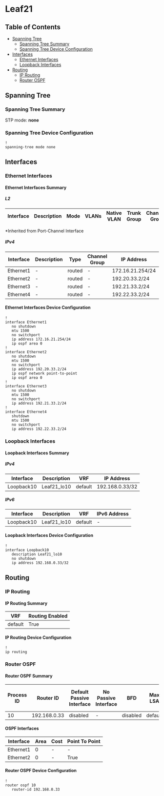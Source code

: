 # Leaf21

## Table of Contents

- [Spanning Tree](#spanning-tree)
  - [Spanning Tree Summary](#spanning-tree-summary)
  - [Spanning Tree Device Configuration](#spanning-tree-device-configuration)
- [Interfaces](#interfaces)
  - [Ethernet Interfaces](#ethernet-interfaces)
  - [Loopback Interfaces](#loopback-interfaces)
- [Routing](#routing)
  - [IP Routing](#ip-routing)
  - [Router OSPF](#router-ospf)

## Spanning Tree

### Spanning Tree Summary

STP mode: **none**

### Spanning Tree Device Configuration

```eos
!
spanning-tree mode none
```

## Interfaces

### Ethernet Interfaces

#### Ethernet Interfaces Summary

##### L2

| Interface | Description | Mode | VLANs | Native VLAN | Trunk Group | Channel-Group |
| --------- | ----------- | ---- | ----- | ----------- | ----------- | ------------- |

*Inherited from Port-Channel Interface

##### IPv4

| Interface | Description | Type | Channel Group | IP Address | VRF |  MTU | Shutdown | ACL In | ACL Out |
| --------- | ----------- | -----| ------------- | ---------- | ----| ---- | -------- | ------ | ------- |
| Ethernet1 | - | routed | - | 172.16.21.254/24 | default | 1500 | False | - | - |
| Ethernet2 | - | routed | - | 192.20.33.2/24 | default | 1500 | False | - | - |
| Ethernet3 | - | routed | - | 192.21.33.2/24 | default | 1500 | False | - | - |
| Ethernet4 | - | routed | - | 192.22.33.2/24 | default | 1500 | True | - | - |

#### Ethernet Interfaces Device Configuration

```eos
!
interface Ethernet1
   no shutdown
   mtu 1500
   no switchport
   ip address 172.16.21.254/24
   ip ospf area 0
!
interface Ethernet2
   no shutdown
   mtu 1500
   no switchport
   ip address 192.20.33.2/24
   ip ospf network point-to-point
   ip ospf area 0
!
interface Ethernet3
   no shutdown
   mtu 1500
   no switchport
   ip address 192.21.33.2/24
!
interface Ethernet4
   shutdown
   mtu 1500
   no switchport
   ip address 192.22.33.2/24
```

### Loopback Interfaces

#### Loopback Interfaces Summary

##### IPv4

| Interface | Description | VRF | IP Address |
| --------- | ----------- | --- | ---------- |
| Loopback10 | Leaf21_lo10 | default | 192.168.0.33/32 |

##### IPv6

| Interface | Description | VRF | IPv6 Address |
| --------- | ----------- | --- | ------------ |
| Loopback10 | Leaf21_lo10 | default | - |

#### Loopback Interfaces Device Configuration

```eos
!
interface Loopback10
   description Leaf21_lo10
   no shutdown
   ip address 192.168.0.33/32
```

## Routing

### IP Routing

#### IP Routing Summary

| VRF | Routing Enabled |
| --- | --------------- |
| default | True |

#### IP Routing Device Configuration

```eos
!
ip routing
```

### Router OSPF

#### Router OSPF Summary

| Process ID | Router ID | Default Passive Interface | No Passive Interface | BFD | Max LSA | Default Information Originate | Log Adjacency Changes Detail | Auto Cost Reference Bandwidth | Maximum Paths | MPLS LDP Sync Default | Distribute List In |
| ---------- | --------- | ------------------------- | -------------------- | --- | ------- | ----------------------------- | ---------------------------- | ----------------------------- | ------------- | --------------------- | ------------------ |
| 10 | 192.168.0.33 | disabled |- | disabled | default | disabled | disabled | - | - | - | - |

#### OSPF Interfaces

| Interface | Area | Cost | Point To Point |
| -------- | -------- | -------- | -------- |
| Ethernet1 | 0 | - | - |
| Ethernet2 | 0 | - | True |

#### Router OSPF Device Configuration

```eos
!
router ospf 10
   router-id 192.168.0.33
```
